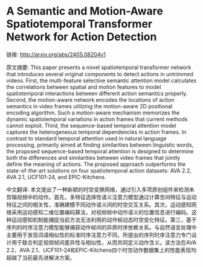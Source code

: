 # A Semantic and Motion-Aware Spatiotemporal Transformer Network for Action Detection

链接: http://arxiv.org/abs/2405.08204v1

原文摘要:
This paper presents a novel spatiotemporal transformer network that
introduces several original components to detect actions in untrimmed videos.
First, the multi-feature selective semantic attention model calculates the
correlations between spatial and motion features to model spatiotemporal
interactions between different action semantics properly. Second, the
motion-aware network encodes the locations of action semantics in video frames
utilizing the motion-aware 2D positional encoding algorithm. Such a
motion-aware mechanism memorizes the dynamic spatiotemporal variations in
action frames that current methods cannot exploit. Third, the sequence-based
temporal attention model captures the heterogeneous temporal dependencies in
action frames. In contrast to standard temporal attention used in natural
language processing, primarily aimed at finding similarities between linguistic
words, the proposed sequence-based temporal attention is designed to determine
both the differences and similarities between video frames that jointly define
the meaning of actions. The proposed approach outperforms the state-of-the-art
solutions on four spatiotemporal action datasets: AVA 2.2, AVA 2.1, UCF101-24,
and EPIC-Kitchens.

中文翻译:
本文提出了一种新颖的时空变换网络，通过引入多项原创组件来检测未剪辑视频中的动作。首先，多特征选择性语义注意力模型通过计算空间特征与运动特征之间的相关性，准确建模不同动作语义间的时空交互关系。其次，运动感知网络采用运动感知二维位置编码算法，对视频帧中动作语义的位置信息进行编码。这种运动感知机制能捕捉当前方法无法利用的动作帧动态时空变化特征。第三，基于序列的时序注意力模型能够捕获动作帧间的异质时序依赖关系。与自然语言处理中主要用于发现词语相似性的标准时序注意力不同，所提出的序列时序注意力专门设计用于联合判定视频帧间差异性与相似性，从而共同定义动作含义。该方法在AVA 2.2、AVA 2.1、UCF101-24和EPIC-Kitchens四个时空动作数据集上的性能表现均超越了当前最先进解决方案。
